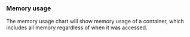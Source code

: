 

### Memory usage
The memory usage chart will show memory usage of a container, which includes all memory regardless of when it was accessed.

